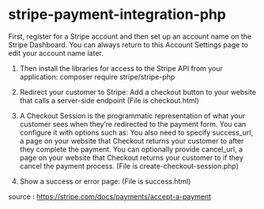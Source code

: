 # stripe-payment-integration-php
First, register for a Stripe account and then set up an account name on the Stripe Dashboard. You can always return to this Account Settings page to edit your account name later.

1) Then install the libraries for access to the Stripe API from your application: 
composer require stripe/stripe-php

2) Redirect your customer to Stripe: Add a checkout button to your website that calls a server-side endpoint (File is checkout.html)

3) A Checkout Session is the programmatic representation of what your customer sees when they’re redirected to the payment form. You can configure it with options such as:
You also need to specify success_url, a page on your website that Checkout returns your customer to after they complete the payment. You can optionally provide cancel_url, a page on your website that Checkout returns your customer to if they cancel the payment process.
(File is create-checkout-session.php)

4) Show a success or error page: (File is success.html)

source : https://stripe.com/docs/payments/accept-a-payment
